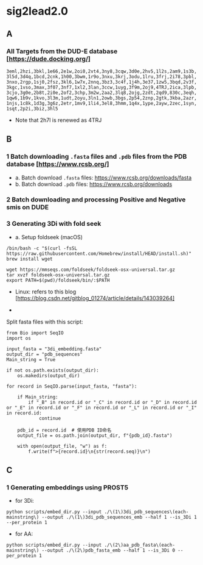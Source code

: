 # sig2lead2.0

## A

### All Targets from the DUD-E database [https://dude.docking.org/]
`3eml,2hzi,3bkl,1e66,2e1w,2oi0,2vt4,3ny8,3cqw,3d0e,2hv5,1l2s,2am9,1s3b,3l5d,3d4q,1bcd,2cnk,1h00,3bwm,1r9o,3nxu,3krj,3odu,1lru,3frj,2i78,3pbl,3nxo,2rgp,1sj0,2fsz,3kl6,1w7x,2nnq,3bz3,3c4f,1j4h,3e37,1zw5,3bqd,2v3f,3kgc,1vso,3max,3f07,3nf7,1xl2,3lan,3ccw,1uyg,3f9m,2oj9,4TRJ,2ica,3lpb,3cjo,3g0e,2b8t,2i0e,2of2,3chp,3m2w,2aa2,3lq8,2ojg,2zdt,2qd9,830c,3eqh,1qw6,1b9v,1kvo,3l3m,1udt,2oyu,3ln1,2owb,3bgs,2p54,2znp,2gtk,3kba,2azr,1njs,1c8k,1d3g,3g6z,2etr,1mv9,1li4,3el8,3hmm,1q4x,1ype,2ayw,2zec,1syn,1sqt,2p2i,3biz,3hl5`

* Note that 2h7l is renewed as 4TRJ

## B

### 1 Batch downloading `.fasta` files and `.pdb` files from the PDB database [https://www.rcsb.org/]
- a. Batch download `.fasta` files: https://www.rcsb.org/downloads/fasta
- b. Batch download `.pdb` files: https://www.rcsb.org/downloads

### 2 Batch downloading and processing Positive and Negative smis on DUDE



### 3 Generating 3Di with fold seek
- a. Setup foldseek (macOS)
```
/bin/bash -c "$(curl -fsSL https://raw.githubusercontent.com/Homebrew/install/HEAD/install.sh)"
brew install wget
```

```
wget https://mmseqs.com/foldseek/foldseek-osx-universal.tar.gz
tar xvzf foldseek-osx-universal.tar.gz
export PATH=$(pwd)/foldseek/bin/:$PATH
```
* Linux: refers to this blog [https://blog.csdn.net/gitblog_01274/article/details/143039264]
- 

Split fasta files with this script:
```
from Bio import SeqIO
import os

input_fasta = "3di_embedding.fasta"
output_dir = "pdb_sequences"
Main_string = True

if not os.path.exists(output_dir):
    os.makedirs(output_dir)

for record in SeqIO.parse(input_fasta, "fasta"):

    if Main_string:
        if "_B" in record.id or "_C" in record.id or "_D" in record.id or "_E" in record.id or "_F" in record.id or "_L" in record.id or "_I" in record.id:
            continue

    pdb_id = record.id  # 使用PDB ID命名
    output_file = os.path.join(output_dir, f"{pdb_id}.fasta")

    with open(output_file, "w") as f:
        f.write(f">{record.id}\n{str(record.seq)}\n")

```


## C

### 1 Generating embeddings using PROST5


- for 3Di:
```
python scripts/embed_dir.py --input ./\(1\)3di_pdb_sequences\(each-mainstring\) --output ./\(1\)3di_pdb_sequences_emb --half 1 --is_3Di 1 --per_protein 1
```
- for AA:
```
python scripts/embed_dir.py --input ./\(2\)aa_pdb_fasta\(each-mainstring\) --output ./\(2\)pdb_fasta_emb --half 1 --is_3Di 0 --per_protein 1
```


